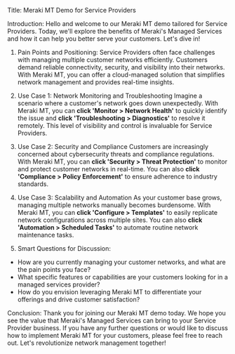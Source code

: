 Title: Meraki MT Demo for Service Providers

Introduction:
Hello and welcome to our Meraki MT demo tailored for Service Providers. Today, we'll explore the benefits of Meraki's Managed Services and how it can help you better serve your customers. Let's dive in!

1. Pain Points and Positioning:
Service Providers often face challenges with managing multiple customer networks efficiently. Customers demand reliable connectivity, security, and visibility into their networks. With Meraki MT, you can offer a cloud-managed solution that simplifies network management and provides real-time insights.

2. Use Case 1: Network Monitoring and Troubleshooting
Imagine a scenario where a customer's network goes down unexpectedly. With Meraki MT, you can **click 'Monitor > Network Health'** to quickly identify the issue and **click 'Troubleshooting > Diagnostics'** to resolve it remotely. This level of visibility and control is invaluable for Service Providers.

3. Use Case 2: Security and Compliance
Customers are increasingly concerned about cybersecurity threats and compliance regulations. With Meraki MT, you can **click 'Security > Threat Protection'** to monitor and protect customer networks in real-time. You can also **click 'Compliance > Policy Enforcement'** to ensure adherence to industry standards.

4. Use Case 3: Scalability and Automation
As your customer base grows, managing multiple networks manually becomes burdensome. With Meraki MT, you can **click 'Configure > Templates'** to easily replicate network configurations across multiple sites. You can also **click 'Automation > Scheduled Tasks'** to automate routine network maintenance tasks.

5. Smart Questions for Discussion:
- How are you currently managing your customer networks, and what are the pain points you face?
- What specific features or capabilities are your customers looking for in a managed services provider?
- How do you envision leveraging Meraki MT to differentiate your offerings and drive customer satisfaction?

Conclusion:
Thank you for joining our Meraki MT demo today. We hope you see the value that Meraki's Managed Services can bring to your Service Provider business. If you have any further questions or would like to discuss how to implement Meraki MT for your customers, please feel free to reach out. Let's revolutionize network management together!